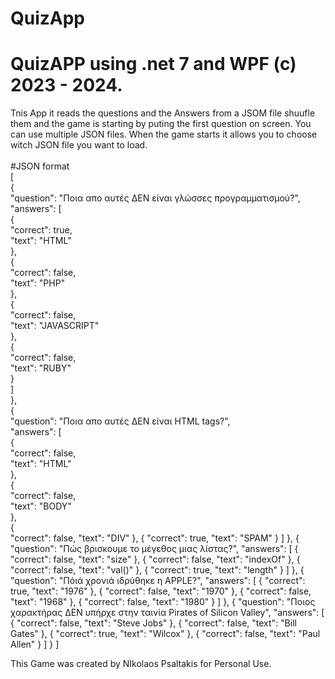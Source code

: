 # QuizApp<br>
# QuizAPP using .net 7 and WPF (c) 2023 - 2024.<br>
Tnis App it reads the questions and the Answers from a JSOM file shuufle them and the game is starting by puting the first question on screen. You can use multiple JSON files. When the game starts it allows you to choose witch JSON file you want to load.<br>
<br>
#JSON format<br>
[<br>
    {<br>
        "question": "Ποια απο αυτές ΔΕΝ είναι γλώσσες προγραμματισμού?",<br>
        "answers": [<br>
            {<br>
                "correct": true,<br>
                "text": "HTML"<br>
            },<br>
            {<br>
                "correct": false,<br>
                "text": "PHP"<br>
            },<br>
            {<br>
                "correct": false,<br>
                "text": "JAVASCRIPT"<br>
            },<br>
            {<br>
                "correct": false,<br>
                "text": "RUBY"<br>
            }<br>
        ]<br>
    },<br>
    {<br>
        "question": "Ποια απο αυτές ΔΕΝ είναι HTML tags?",<br>
        "answers": [<br>
            {<br>
                "correct": false,<br>
                "text": "HTML"<br>
            },<br>
            {<br>
                "correct": false,<br>
                "text": "BODY"<br>
            },<br>
            {<br>
                "correct": false,
                "text": "DIV"
            },
            {
                "correct": true,
                "text": "SPAM"
            }
        ]
    },
    {
        "question": "Πώς βρισκουμε το μέγεθος μιας λίστας?",
        "answers": [
            {
                "correct": false,
                "text": "size"
            },
            {
                "correct": false,
                "text": "indexOf"
            },
            {
                "correct": false,
                "text": "val()"
            },
            {
                "correct": true,
                "text": "length"
            }
        ]
    },
	{
        "question": "Πόιά χρονιά ιδρύθηκε η APPLE?",
        "answers": [
            {
                "correct": true,
                "text": "1976"
            },
            {
                "correct": false,
                "text": "1970"
            },
            {
                "correct": false,
                "text": "1968"
            },
            {
                "correct": false,
                "text": "1980"
            }
        ]
    },
	{
        "question": "Ποιος χαρακτήρας ΔΕΝ υπήρχε στην ταινία Pirates of Silicon Valley",
        "answers": [
            {
                "correct": false,
                "text": "Steve Jobs"
            },
            {
                "correct": false,
                "text": "Bill Gates"
            },
            {
                "correct": true,
                "text": "Wilcox"
            },
            {
                "correct": false,
                "text": "Paul Allen"
            }
        ]
    }
]

This Game was created by NIkolaos Psaltakis for Personal Use.
